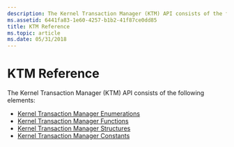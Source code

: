 ```yaml
---
description: The Kernel Transaction Manager (KTM) API consists of the following elements:Kernel Transaction Manager EnumerationsKernel Transaction Manager FunctionsKernel Transaction Manager StructuresKernel Transaction Manager Constants
ms.assetid: 6441fa83-1e60-4257-b1b2-41f87ce0dd85
title: KTM Reference
ms.topic: article
ms.date: 05/31/2018
---
```


# KTM Reference

The Kernel Transaction Manager (KTM) API consists of the following elements:

-   [Kernel Transaction Manager Enumerations](kernel-transaction-manager-enumerations.md)
-   [Kernel Transaction Manager Functions](kernel-transaction-manager-functions.md)
-   [Kernel Transaction Manager Structures](kernel-transaction-manager-structures.md)
-   [Kernel Transaction Manager Constants](kernel-transaction-manager-constants.md)

 

 



